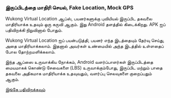 <h3>இருப்பிடத்தை மாதிரி செயல், Fake Location, Mock GPS</h3>

Wukong Virtual Location ஆப்ஸ், பயனர்களுக்கு புவியியல் இருப்பிட தகவலை மாதிரியாக்க உதவும் ஒரு கருவி ஆகும். இது Android தளத்தில் கிடைக்கிறது. APK ஐப் பதிவிறக்கி நிறுவினால் போதும்.

Wukong Virtual Location ஐப் பயன்படுத்தி, பயனர் எந்த இடத்தையும் தேர்வு செய்து, அதை மாதிரியாக்கலாம். இதனால் அவர்கள் உண்மையில் அந்த இடத்தில் உள்ளதைப் போல தோற்றமளிக்கலாம்.

இந்த ஆப்ஸை உருவாக்கிய நோக்கம், Android வளர்ப்பாளர்கள் இருப்பிடத்தை மையமாகக் கொண்டு சேவைகளை (LBS) உருவாக்கும்போது, இருப்பிட மற்றும் பாதை தகவலை அதிகமாக மாதிரியாக்க உதவுவதும், வளர்ப்பு செலவுகளை குறைப்பதும் ஆகும்.

<a href="https://www.123pan.com/s/k6bMjv-adiI.html" target="_blank">இங்கே பதிவிறக்கவும்</a>
